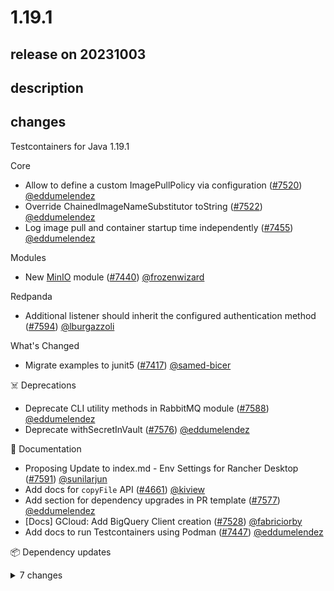 # 1.19.1

## release on 20231003

## description

## changes

Testcontainers for Java 1.19.1

Core

* Allow to define a custom ImagePullPolicy via configuration (<a class="issue-link js-issue-link" data-error-text="Failed to load title" data-id="1888464683" data-permission-text="Title is private" data-url="https://github.com/testcontainers/testcontainers-java/issues/7520" data-hovercard-type="pull_request" data-hovercard-url="/testcontainers/testcontainers-java/pull/7520/hovercard" href="https://github.com/testcontainers/testcontainers-java/pull/7520">#7520</a>) <a class="user-mention notranslate" data-hovercard-type="user" data-hovercard-url="/users/eddumelendez/hovercard" data-octo-click="hovercard-link-click" data-octo-dimensions="link_type:self" href="https://github.com/eddumelendez">@eddumelendez</a>
* Override ChainedImageNameSubstitutor toString (<a class="issue-link js-issue-link" data-error-text="Failed to load title" data-id="1889346532" data-permission-text="Title is private" data-url="https://github.com/testcontainers/testcontainers-java/issues/7522" data-hovercard-type="pull_request" data-hovercard-url="/testcontainers/testcontainers-java/pull/7522/hovercard" href="https://github.com/testcontainers/testcontainers-java/pull/7522">#7522</a>) <a class="user-mention notranslate" data-hovercard-type="user" data-hovercard-url="/users/eddumelendez/hovercard" data-octo-click="hovercard-link-click" data-octo-dimensions="link_type:self" href="https://github.com/eddumelendez">@eddumelendez</a>
* Log image pull and container startup time independently (<a class="issue-link js-issue-link" data-error-text="Failed to load title" data-id="1876315722" data-permission-text="Title is private" data-url="https://github.com/testcontainers/testcontainers-java/issues/7455" data-hovercard-type="pull_request" data-hovercard-url="/testcontainers/testcontainers-java/pull/7455/hovercard" href="https://github.com/testcontainers/testcontainers-java/pull/7455">#7455</a>) <a class="user-mention notranslate" data-hovercard-type="user" data-hovercard-url="/users/eddumelendez/hovercard" data-octo-click="hovercard-link-click" data-octo-dimensions="link_type:self" href="https://github.com/eddumelendez">@eddumelendez</a>

Modules

* New <a href="https://java.testcontainers.org/modules/minio/" rel="nofollow">MinIO</a> module (<a class="issue-link js-issue-link" data-error-text="Failed to load title" data-id="1867419044" data-permission-text="Title is private" data-url="https://github.com/testcontainers/testcontainers-java/issues/7440" data-hovercard-type="pull_request" data-hovercard-url="/testcontainers/testcontainers-java/pull/7440/hovercard" href="https://github.com/testcontainers/testcontainers-java/pull/7440">#7440</a>) <a class="user-mention notranslate" data-hovercard-type="user" data-hovercard-url="/users/frozenwizard/hovercard" data-octo-click="hovercard-link-click" data-octo-dimensions="link_type:self" href="https://github.com/frozenwizard">@frozenwizard</a>

Redpanda

* Additional listener should inherit the configured authentication method (<a class="issue-link js-issue-link" data-error-text="Failed to load title" data-id="1917950453" data-permission-text="Title is private" data-url="https://github.com/testcontainers/testcontainers-java/issues/7594" data-hovercard-type="pull_request" data-hovercard-url="/testcontainers/testcontainers-java/pull/7594/hovercard" href="https://github.com/testcontainers/testcontainers-java/pull/7594">#7594</a>) <a class="user-mention notranslate" data-hovercard-type="user" data-hovercard-url="/users/lburgazzoli/hovercard" data-octo-click="hovercard-link-click" data-octo-dimensions="link_type:self" href="https://github.com/lburgazzoli">@lburgazzoli</a>

What's Changed

* Migrate examples to junit5 (<a class="issue-link js-issue-link" data-error-text="Failed to load title" data-id="1852317971" data-permission-text="Title is private" data-url="https://github.com/testcontainers/testcontainers-java/issues/7417" data-hovercard-type="pull_request" data-hovercard-url="/testcontainers/testcontainers-java/pull/7417/hovercard" href="https://github.com/testcontainers/testcontainers-java/pull/7417">#7417</a>) <a class="user-mention notranslate" data-hovercard-type="user" data-hovercard-url="/users/samed-bicer/hovercard" data-octo-click="hovercard-link-click" data-octo-dimensions="link_type:self" href="https://github.com/samed-bicer">@samed-bicer</a>

☠️ Deprecations

* Deprecate CLI utility methods in RabbitMQ module (<a class="issue-link js-issue-link" data-error-text="Failed to load title" data-id="1914373926" data-permission-text="Title is private" data-url="https://github.com/testcontainers/testcontainers-java/issues/7588" data-hovercard-type="pull_request" data-hovercard-url="/testcontainers/testcontainers-java/pull/7588/hovercard" href="https://github.com/testcontainers/testcontainers-java/pull/7588">#7588</a>) <a class="user-mention notranslate" data-hovercard-type="user" data-hovercard-url="/users/eddumelendez/hovercard" data-octo-click="hovercard-link-click" data-octo-dimensions="link_type:self" href="https://github.com/eddumelendez">@eddumelendez</a>
* Deprecate withSecretInVault (<a class="issue-link js-issue-link" data-error-text="Failed to load title" data-id="1911813340" data-permission-text="Title is private" data-url="https://github.com/testcontainers/testcontainers-java/issues/7576" data-hovercard-type="pull_request" data-hovercard-url="/testcontainers/testcontainers-java/pull/7576/hovercard" href="https://github.com/testcontainers/testcontainers-java/pull/7576">#7576</a>) <a class="user-mention notranslate" data-hovercard-type="user" data-hovercard-url="/users/eddumelendez/hovercard" data-octo-click="hovercard-link-click" data-octo-dimensions="link_type:self" href="https://github.com/eddumelendez">@eddumelendez</a>

📖 Documentation

* Proposing Update to index.md - Env Settings for Rancher Desktop (<a class="issue-link js-issue-link" data-error-text="Failed to load title" data-id="1916047303" data-permission-text="Title is private" data-url="https://github.com/testcontainers/testcontainers-java/issues/7591" data-hovercard-type="pull_request" data-hovercard-url="/testcontainers/testcontainers-java/pull/7591/hovercard" href="https://github.com/testcontainers/testcontainers-java/pull/7591">#7591</a>) <a class="user-mention notranslate" data-hovercard-type="user" data-hovercard-url="/users/sunilarjun/hovercard" data-octo-click="hovercard-link-click" data-octo-dimensions="link_type:self" href="https://github.com/sunilarjun">@sunilarjun</a>
* Add docs for <code>copyFile</code> API (<a class="issue-link js-issue-link" data-error-text="Failed to load title" data-id="1043768818" data-permission-text="Title is private" data-url="https://github.com/testcontainers/testcontainers-java/issues/4661" data-hovercard-type="pull_request" data-hovercard-url="/testcontainers/testcontainers-java/pull/4661/hovercard" href="https://github.com/testcontainers/testcontainers-java/pull/4661">#4661</a>) <a class="user-mention notranslate" data-hovercard-type="user" data-hovercard-url="/users/kiview/hovercard" data-octo-click="hovercard-link-click" data-octo-dimensions="link_type:self" href="https://github.com/kiview">@kiview</a>
* Add section for dependency upgrades in PR template (<a class="issue-link js-issue-link" data-error-text="Failed to load title" data-id="1911927871" data-permission-text="Title is private" data-url="https://github.com/testcontainers/testcontainers-java/issues/7577" data-hovercard-type="pull_request" data-hovercard-url="/testcontainers/testcontainers-java/pull/7577/hovercard" href="https://github.com/testcontainers/testcontainers-java/pull/7577">#7577</a>) <a class="user-mention notranslate" data-hovercard-type="user" data-hovercard-url="/users/eddumelendez/hovercard" data-octo-click="hovercard-link-click" data-octo-dimensions="link_type:self" href="https://github.com/eddumelendez">@eddumelendez</a>
* [Docs] GCloud: Add BigQuery Client creation (<a class="issue-link js-issue-link" data-error-text="Failed to load title" data-id="1895396933" data-permission-text="Title is private" data-url="https://github.com/testcontainers/testcontainers-java/issues/7528" data-hovercard-type="pull_request" data-hovercard-url="/testcontainers/testcontainers-java/pull/7528/hovercard" href="https://github.com/testcontainers/testcontainers-java/pull/7528">#7528</a>) <a class="user-mention notranslate" data-hovercard-type="user" data-hovercard-url="/users/fabriciorby/hovercard" data-octo-click="hovercard-link-click" data-octo-dimensions="link_type:self" href="https://github.com/fabriciorby">@fabriciorby</a>
* Add docs to run Testcontainers using Podman (<a class="issue-link js-issue-link" data-error-text="Failed to load title" data-id="1874115295" data-permission-text="Title is private" data-url="https://github.com/testcontainers/testcontainers-java/issues/7447" data-hovercard-type="pull_request" data-hovercard-url="/testcontainers/testcontainers-java/pull/7447/hovercard" href="https://github.com/testcontainers/testcontainers-java/pull/7447">#7447</a>) <a class="user-mention notranslate" data-hovercard-type="user" data-hovercard-url="/users/eddumelendez/hovercard" data-octo-click="hovercard-link-click" data-octo-dimensions="link_type:self" href="https://github.com/eddumelendez">@eddumelendez</a>

📦 Dependency updates <details> <summary>7 changes</summary>

* Combined dependencies PR (<a class="issue-link js-issue-link" data-error-text="Failed to load title" data-id="1914051055" data-permission-text="Title is private" data-url="https://github.com/testcontainers/testcontainers-java/issues/7587" data-hovercard-type="pull_request" data-hovercard-url="/testcontainers/testcontainers-java/pull/7587/hovercard" href="https://github.com/testcontainers/testcontainers-java/pull/7587">#7587</a>) <a class="user-mention notranslate" data-hovercard-type="user" data-hovercard-url="/users/eddumelendez/hovercard" data-octo-click="hovercard-link-click" data-octo-dimensions="link_type:self" href="https://github.com/eddumelendez">@eddumelendez</a>
* Update guava version to 32.1.2-jre (<a class="issue-link js-issue-link" data-error-text="Failed to load title" data-id="1899191891" data-permission-text="Title is private" data-url="https://github.com/testcontainers/testcontainers-java/issues/7534" data-hovercard-type="pull_request" data-hovercard-url="/testcontainers/testcontainers-java/pull/7534/hovercard" href="https://github.com/testcontainers/testcontainers-java/pull/7534">#7534</a>) <a class="user-mention notranslate" data-hovercard-type="user" data-hovercard-url="/users/eddumelendez/hovercard" data-octo-click="hovercard-link-click" data-octo-dimensions="link_type:self" href="https://github.com/eddumelendez">@eddumelendez</a>
* Combined dependencies PR (<a class="issue-link js-issue-link" data-error-text="Failed to load title" data-id="1912657823" data-permission-text="Title is private" data-url="https://github.com/testcontainers/testcontainers-java/issues/7584" data-hovercard-type="pull_request" data-hovercard-url="/testcontainers/testcontainers-java/pull/7584/hovercard" href="https://github.com/testcontainers/testcontainers-java/pull/7584">#7584</a>) <a class="user-mention notranslate" data-hovercard-type="user" data-hovercard-url="/users/eddumelendez/hovercard" data-octo-click="hovercard-link-click" data-octo-dimensions="link_type:self" href="https://github.com/eddumelendez">@eddumelendez</a>
* Combined dependencies PR (<a class="issue-link js-issue-link" data-error-text="Failed to load title" data-id="1886231824" data-permission-text="Title is private" data-url="https://github.com/testcontainers/testcontainers-java/issues/7519" data-hovercard-type="pull_request" data-hovercard-url="/testcontainers/testcontainers-java/pull/7519/hovercard" href="https://github.com/testcontainers/testcontainers-java/pull/7519">#7519</a>) <a class="user-mention notranslate" data-hovercard-type="user" data-hovercard-url="/users/eddumelendez/hovercard" data-octo-click="hovercard-link-click" data-octo-dimensions="link_type:self" href="https://github.com/eddumelendez">@eddumelendez</a>
* Combined dependencies PR (<a class="issue-link js-issue-link" data-error-text="Failed to load title" data-id="1883061345" data-permission-text="Title is private" data-url="https://github.com/testcontainers/testcontainers-java/issues/7500" data-hovercard-type="pull_request" data-hovercard-url="/testcontainers/testcontainers-java/pull/7500/hovercard" href="https://github.com/testcontainers/testcontainers-java/pull/7500">#7500</a>) <a class="user-mention notranslate" data-hovercard-type="user" data-hovercard-url="/users/eddumelendez/hovercard" data-octo-click="hovercard-link-click" data-octo-dimensions="link_type:self" href="https://github.com/eddumelendez">@eddumelendez</a>
* Combined dependencies PR (<a class="issue-link js-issue-link" data-error-text="Failed to load title" data-id="1882812711" data-permission-text="Title is private" data-url="https://github.com/testcontainers/testcontainers-java/issues/7496" data-hovercard-type="pull_request" data-hovercard-url="/testcontainers/testcontainers-java/pull/7496/hovercard" href="https://github.com/testcontainers/testcontainers-java/pull/7496">#7496</a>) <a class="user-mention notranslate" data-hovercard-type="user" data-hovercard-url="/users/eddumelendez/hovercard" data-octo-click="hovercard-link-click" data-octo-dimensions="link_type:self" href="https://github.com/eddumelendez">@eddumelendez</a>
* Combined dependencies PR (<a class="issue-link js-issue-link" data-error-text="Failed to load title" data-id="1878767358" data-permission-text="Title is private" data-url="https://github.com/testcontainers/testcontainers-java/issues/7494" data-hovercard-type="pull_request" data-hovercard-url="/testcontainers/testcontainers-java/pull/7494/hovercard" href="https://github.com/testcontainers/testcontainers-java/pull/7494">#7494</a>) <a class="user-mention notranslate" data-hovercard-type="user" data-hovercard-url="/users/eddumelendez/hovercard" data-octo-click="hovercard-link-click" data-octo-dimensions="link_type:self" href="https://github.com/eddumelendez">@eddumelendez</a>

</details>

